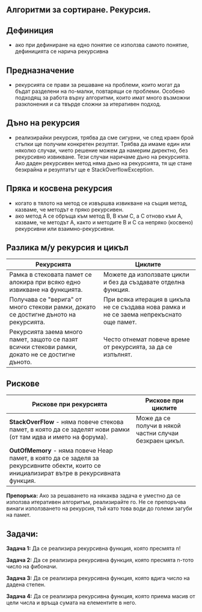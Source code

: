 ## Алгоритми за сортиране. Рекурсия.


## Дефиниция
- ако при дефиниране на едно понятие се използва самото понятие,
дефиницията се нарича рекурсивна


## Предназначение
- рекурсията се прави за решаване на проблеми, които могат да бъдат разделени на по-малки,
повтарящи се проблеми. Oсобено подходящ за работа върху алгоритми, които имат много възможни разклонения и са твърде сложни за итеративен подход.


## Дъно на рекурсия
- реализирайки рекурсия, трябва да сме сигурни, че след краен брой стъпки ще получим конкретен резултат.
Tрябва да имаме един или няколко случаи, чието решение можем да намерим директно, без рекурсивно извикване. Тези случаи наричаме дъно на рекурсията.
Ако даден рекурсивен метод няма дъно на рекурсията, тя ще стане безкрайна и резултатът ще е StackOverflowException.


## Пряка и косвена рекурсия
- когато в тялото на метод се извършва извикване на същия метод, казваме, че методът е пряко рекурсивен.
- ако метод A се обръща към метод B, B към C, а С отново към А, казваме, че методът А, както и методите В и C са непряко (косвено) рекурсивни или взаимно-рекурсивни.


## Разлика м/у рекурсия и цикъл

| **Рекурсията**                                                                                              | **Циклите**                                                                                                  |
|-------------------------------------------------------------------------------------------------------------|-------------------------------------------------------------------------------------------------------------|
| Рамка в стековата памет се алокира при всяко едно извикване на функцията.                                   | Можете да използвате цикли и без да създавате отделна функция.                                              |
| Получава се "верига" от много стекови рамки, докато се достигне дъното на рекурсията.                       | При всяка итерация в цикъла не се създава нова рамка и не се заема непрекъснато още памет.                  |
| Рекурсията заема много памет, защото се пазят всички стекови рамки, докато не се достигне дъното.           | Често отнемат повече време от рекурсията, за да се изпълнят.                                               |

## Рискове

| **Рискове при рекурсията**                                                                                  | **Рискове при циклите**                                                                                     |
|-------------------------------------------------------------------------------------------------------------|-------------------------------------------------------------------------------------------------------------|
| **StackOverFlow** - няма повече стекова памет, в която да се заделят нови рамки (от там идва и името на форума). | Може да се получи в някой частни случаи безкраен цикъл.                                                     |
| **OutOfMemory** - няма повече Heap памет, в която да се заделя за рекурсивните обекти, които се инициализират вътре в рекурсивната функция. |                                                                                                             |


**Препоръка:** Ако за решаването на някаква задача е уместно да се използва итеративен алгоритъм, реализирайте го.
Не се препоръчва винаги използването на рекурсия, тъй като това води до големи загуби на памет.


## Задачи:
**Задача 1:** Да се реализира рекурсивна функция, която пресмята n!

**Задача 2:** Да се реализира рекурсивна функция, която пресмята n-тото число на фибоначи.

**Задача 3:** Да се реализира рекурсивна функция, която вдига число на дадена степен.

**Задача 4:** Да се реализира рекурсивна функция, която приема масив от цели числа и връща сумата на елементите в него.

